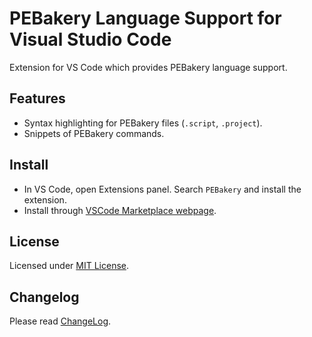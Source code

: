 # PEBakery Language Support for Visual Studio Code

Extension for VS Code which provides PEBakery language support.

## Features

- Syntax highlighting for PEBakery files (`.script`, `.project`).
- Snippets of PEBakery commands.

## Install

- In VS Code, open Extensions panel. Search `PEBakery` and install the extension.
- Install through [VSCode Marketplace webpage](https://marketplace.visualstudio.com/items?itemName=joveler.pebakery).

## License

Licensed under [MIT License](./LICENSE).

## Changelog

Please read [ChangeLog](CHANGELOG.md).
